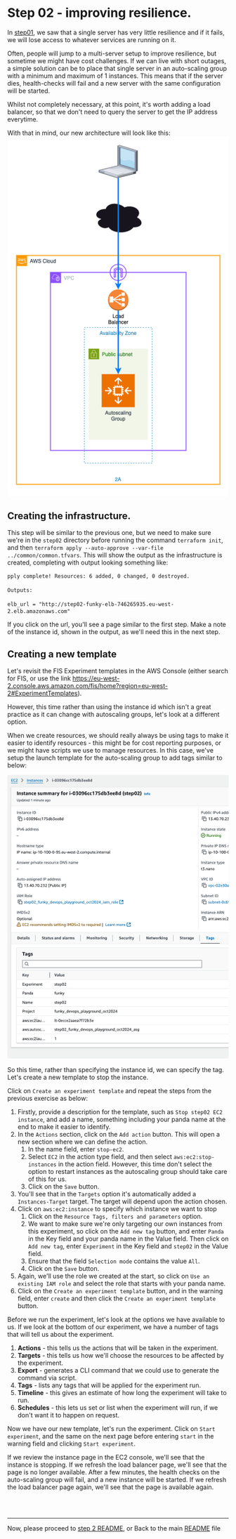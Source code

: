 # Step 02 - improving resilience.

In [step01](../step01/README.md), we saw that a single server has very little resilience and if it fails,
we will lose access to whatever services are running on it.

Often, people will jump to a multi-server setup to improve resilience, but sometime we might have cost challenges.
If we can live with short outages, a simple solution can be to place that single server in an auto-scaling group with
a minimum and maximum of 1 instances. This means that if the server dies, health-checks will fail and a 
new server with the same configuration will be started.

Whilst not completely necessary, at this point, it's worth adding a load balancer, so that we don't need to query the server to get the IP address everytime.

With that in mind, our new architecture will look like this:
![Step 02 infrastructure](../../images/step02a.png)

## Creating the infrastructure.
This step will be similar to the previous one, but we need to make sure we're in the `step02` directory before running the command `terraform init`, and then
`terraform apply --auto-approve --var-file ../common/common.tfvars`. This will show the output as the infrastructure is created, completing with output looking
something like:

```
pply complete! Resources: 6 added, 0 changed, 0 destroyed.

Outputs:

elb_url = "http://step02-funky-elb-746265935.eu-west-2.elb.amazonaws.com"
```

If you click on the url, you'll see a page similar to the first step. Make a note of the instance id, shown in the output, as we'll need this in the next step.

## Creating a new template
Let's revisit the FIS Experiment templates in the AWS Console (either search for FIS, or use the link https://eu-west-2.console.aws.amazon.com/fis/home?region=eu-west-2#ExperimentTemplates).

However, this time rather than using the instance id which isn't a great practice as it can change with autoscaling groups, let's look at a different option.

When we create resources, we should really always be using tags to make it easier to identify resources - this might be for cost reporting purposes, or we might have scripts we use
to manage resources. In this case, we've setup the launch template for the auto-scaling group to add tags similar to below:

![Instance tags](../../images/step02_tags.png)

So this time, rather than specifying the instance id, we can specify the tag. Let's create a new template to stop the instance.

Click on `Create an experiment template` and repeat the steps from the previous exercise as below:

1. Firstly, provide a description for the template, such as `Stop step02 EC2 instance`, and add a name, something including your panda name at the end to make it easier to identify.
1. In the `Actions` section, click on the `Add action` button. This will open a new section where we can define the action. 
    1. In the name field, enter `stop-ec2`.
    1. Select `EC2` in the action type field, and then select `aws:ec2:stop-instances` in the action field. However, this time don't select the option to restart instances as the autoscaling
    group should take care of this for us.
    1. Click on the `Save` button.
1. You'll see that in the `Targets` option it's automatically added a `Instances-Target` target. The target will depend upon the action chosen.
1. Click on `aws:ec2:instance` to specify which instance we want to stop
    1. Click on the `Resource Tags, filters and parameters` option.
    1. We want to make sure we're only targeting our own instances from this experiment, so click on the `Add new tag` button, and enter `Panda` in the Key field and your panda name in the Value field. Then click on `Add new tag`, enter `Experiment` in the Key field and `step02` in the Value field.
    1. Ensure that the field `Selection mode` contains the value `All`.
    1. Click on the `Save` button.
1. Again, we'll use the role we created at the start, so click on `Use an existing IAM role` and select the role that starts with your panda name.
1. Click on the `Create an experiment template` button, and in the warning field, enter `create` and then click the `Create an experiment template` button.

Before we run the experiment, let's look at the options we have available to us. If we look at the bottom of our experiment, we have a number of tags that will tell us about the experiment.
1. **Actions** - this tells us the actions that will be taken in the experiment.
1. **Targets** - this tells us how we'll choose the resources to be affected by the experiment.
1. **Export** - generates a CLI command that we could use to generate the command via script.
1. **Tags** - lists any tags that will be applied for the experiment run.
1. **Timeline** - this gives an estimate of how long the experiment will take to run.
1. **Schedules** - this lets us set or list when the experiment will run, if we don't want it to happen on request.

Now we have our new template, let's run the experiment. Click on `Start experiment`, and the same on the next page before entering `start` in the warning field and clicking `Start experiment`.

If we review the instance page in the EC2 console, we'll see that the instance is stopping. If we refresh the load balancer page, we'll see that the page is no longer available. After a few
minutes, the health checks on the auto-scaling group will fail, and a new instance will be started. If we refresh the load balancer page again, we'll see that the page is available again.


<br />
<br />

---
Now, please proceed to [step 2 README](../step02/README.md), or
Back to the main [README](../../README.md) file